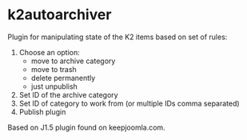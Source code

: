 k2autoarchiver
==============

Plugin for manipulating state of the K2 items based on set of rules:

<ol><li>Choose an option:<ul>
<li>move to archive category</li>
<li>move to trash</li>
<li>delete permanently</li>
<li>just unpublish</li>
</ul></li>


<li>Set ID of the archive category</li>
<li>Set ID of category to work from  (or multiple IDs comma separated)</li>
<li>Publish plugin</li>
</ol>

Based on J1.5 plugin found on keepjoomla.com.
